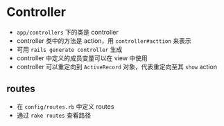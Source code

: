 # Controller

* `app/controllers` 下的类是 controller
* controller 类中的方法是 action，用 `controller#acttion` 来表示
* 可用 `rails generate controller` 生成
* controller 中定义的成员变量可以在 view 中使用
* controller 可以重定向到 `ActiveRecord` 对象，代表重定向至其 `show` action

## routes

* 在 `config/routes.rb` 中定义 routes
* 通过 `rake routes` 查看路径
